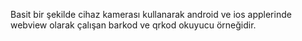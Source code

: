Basit bir şekilde cihaz kamerası kullanarak android ve ios applerinde webview olarak çalışan barkod ve qrkod okuyucu örneğidir.
